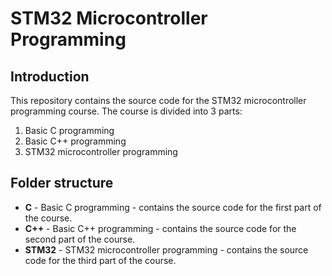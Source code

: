 # STM32 Microcontroller Programming

## Introduction

This repository contains the source code for the STM32 microcontroller programming course. The course is divided into 3 parts:

1. Basic C programming
2. Basic C++ programming
3. STM32 microcontroller programming

## Folder structure

<ul>
    <li> <b>C</b> - Basic C programming - contains the source code for the first part of the course. </li>
    <li> <b>C++</b> - Basic C++ programming - contains the source code for the second part of the course. </li>
    <li> <b>STM32</b> - STM32 microcontroller programming - contains the source code for the third part of the course. </li>
</ul>
